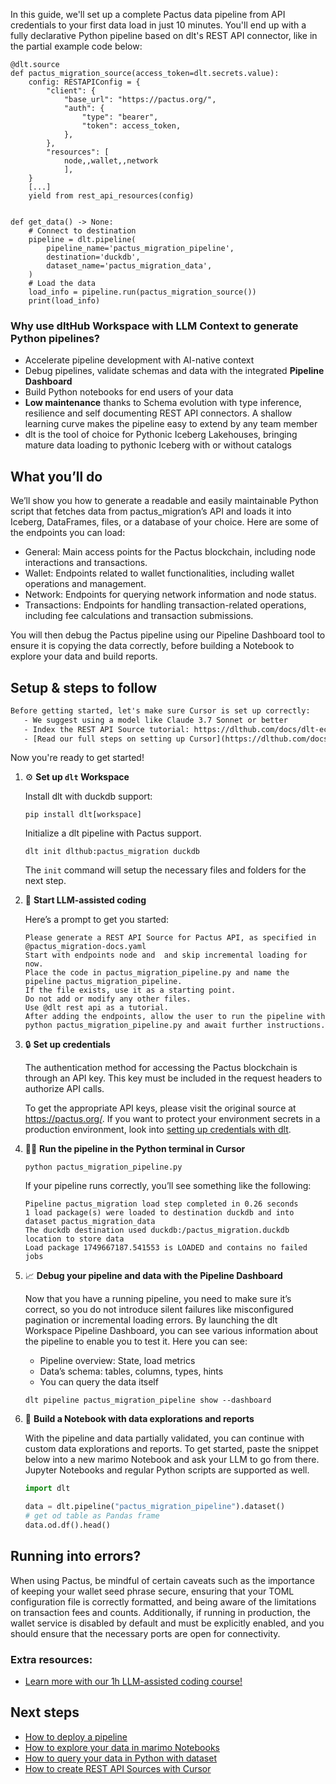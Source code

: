 In this guide, we'll set up a complete Pactus data pipeline from API credentials to your first data load in just 10 minutes. You'll end up with a fully declarative Python pipeline based on dlt's REST API connector, like in the partial example code below:

```python-outcome
@dlt.source
def pactus_migration_source(access_token=dlt.secrets.value):
    config: RESTAPIConfig = {
        "client": {
            "base_url": "https://pactus.org/",
            "auth": {
                "type": "bearer",
                "token": access_token,
            },
        },
        "resources": [
            node,,wallet,,network
            ],
    }
    [...]
    yield from rest_api_resources(config)


def get_data() -> None:
    # Connect to destination
    pipeline = dlt.pipeline(
        pipeline_name='pactus_migration_pipeline',
        destination='duckdb',
        dataset_name='pactus_migration_data', 
    )
    # Load the data
    load_info = pipeline.run(pactus_migration_source())
    print(load_info) 
```

### Why use dltHub Workspace with LLM Context to generate Python pipelines?

- Accelerate pipeline development with AI-native context
- Debug pipelines, validate schemas and data with the integrated **Pipeline Dashboard**
- Build Python notebooks for end users of your data
- **Low maintenance** thanks to Schema evolution with type inference, resilience and self documenting REST API connectors. A shallow learning curve makes the pipeline easy to extend by any team member
- dlt is the tool of choice for Pythonic Iceberg Lakehouses, bringing mature data loading to pythonic Iceberg with or without catalogs

## What you’ll do

We’ll show you how to generate a readable and easily maintainable Python script that fetches data from pactus_migration’s API and loads it into Iceberg, DataFrames, files, or a database of your choice. Here are some of the endpoints you can load:

- General: Main access points for the Pactus blockchain, including node interactions and transactions.
- Wallet: Endpoints related to wallet functionalities, including wallet operations and management.
- Network: Endpoints for querying network information and node status.
- Transactions: Endpoints for handling transaction-related operations, including fee calculations and transaction submissions.

You will then debug the Pactus pipeline using our Pipeline Dashboard tool to ensure it is copying the data correctly, before building a Notebook to explore your data and build reports.

## Setup & steps to follow

```default
Before getting started, let's make sure Cursor is set up correctly:
   - We suggest using a model like Claude 3.7 Sonnet or better
   - Index the REST API Source tutorial: https://dlthub.com/docs/dlt-ecosystem/verified-sources/rest_api/ and add it to context as **@dlt rest api**
   - [Read our full steps on setting up Cursor](https://dlthub.com/docs/dlt-ecosystem/llm-tooling/cursor-restapi#23-configuring-cursor-with-documentation)
```

Now you're ready to get started!

1. ⚙️ **Set up `dlt` Workspace**
    
    Install dlt with duckdb support:
    ```shell
    pip install dlt[workspace]
    ```

    Initialize a dlt pipeline with Pactus support.
    ```shell
    dlt init dlthub:pactus_migration duckdb
    ```

    The `init` command will setup the necessary files and folders for the next step.
    
2. 🤠 **Start LLM-assisted coding**
    
    Here’s a prompt to get you started:
    
    ```prompt
    Please generate a REST API Source for Pactus API, as specified in @pactus_migration-docs.yaml 
    Start with endpoints node and  and skip incremental loading for now. 
    Place the code in pactus_migration_pipeline.py and name the pipeline pactus_migration_pipeline. 
    If the file exists, use it as a starting point. 
    Do not add or modify any other files. 
    Use @dlt rest api as a tutorial. 
    After adding the endpoints, allow the user to run the pipeline with python pactus_migration_pipeline.py and await further instructions.
    ```

    
3. 🔒 **Set up credentials** 
    
    The authentication method for accessing the Pactus blockchain is through an API key. This key must be included in the request headers to authorize API calls.
    
    To get the appropriate API keys, please visit the original source at https://pactus.org/.
    If you want to protect your environment secrets in a production environment, look into [setting up credentials with dlt](https://dlthub.com/docs/walkthroughs/add_credentials).
    
4. 🏃‍♀️ **Run the pipeline in the Python terminal in Cursor**
    
    ```shell
    python pactus_migration_pipeline.py
    ```
    
    If your pipeline runs correctly, you’ll see something like the following:
    
    ```shell
    Pipeline pactus_migration load step completed in 0.26 seconds
    1 load package(s) were loaded to destination duckdb and into dataset pactus_migration_data
    The duckdb destination used duckdb:/pactus_migration.duckdb location to store data
    Load package 1749667187.541553 is LOADED and contains no failed jobs
    ```
    
5. 📈 **Debug your pipeline and data with the Pipeline Dashboard**

    Now that you have a running pipeline, you need to make sure it’s correct, so you do not introduce silent failures like misconfigured pagination or incremental loading errors. By launching the dlt Workspace Pipeline Dashboard, you can see various information about the pipeline to enable you to test it. Here you can see:
    - Pipeline overview: State, load metrics
    - Data’s schema: tables, columns, types, hints
    - You can query the data itself
    
    ```shell
    dlt pipeline pactus_migration_pipeline show --dashboard
    ```
    
6. 🐍 **Build a Notebook with data explorations and reports**

    With the pipeline and data partially validated, you can continue with custom data explorations and reports. To get started, paste the snippet below into a new marimo Notebook and ask your LLM to go from there. Jupyter Notebooks and regular Python scripts are supported as well.

    
    ```python
    import dlt

   data = dlt.pipeline("pactus_migration_pipeline").dataset()
   # get od table as Pandas frame
   data.od.df().head()
    ```

## Running into errors?

When using Pactus, be mindful of certain caveats such as the importance of keeping your wallet seed phrase secure, ensuring that your TOML configuration file is correctly formatted, and being aware of the limitations on transaction fees and counts. Additionally, if running in production, the wallet service is disabled by default and must be explicitly enabled, and you should ensure that the necessary ports are open for connectivity.

### Extra resources:

- [Learn more with our 1h LLM-assisted coding course!](https://www.youtube.com/watch?v=GGid70rnJuM)

## Next steps

- [How to deploy a pipeline](https://dlthub.com/docs/walkthroughs/deploy-a-pipeline)
- [How to explore your data in marimo Notebooks](https://dlthub.com/docs/general-usage/dataset-access/marimo)
- [How to query your data in Python with dataset](https://dlthub.com/docs/general-usage/dataset-access/dataset)
- [How to create REST API Sources with Cursor](https://dlthub.com/docs/dlt-ecosystem/llm-tooling/cursor-restapi)